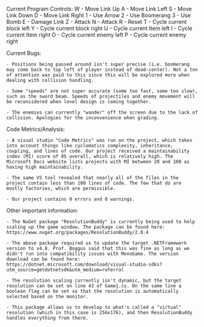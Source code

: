 ﻿Current Program Controls: 	W - Move Link Up
				A - Move Link Left
				S - Move Link Down
				D - Move Link Right
				1 - Use Arrow
				2 - Use Boomerang
				3 - Use Bomb
				E - Damage Link
				Z - Attack
				N - Attack
				R - Reset
				T - Cycle current block left
				Y - Cycle current block right
				U - Cycle current Item left
				I - Cycle current Item right
				O - Cycle current enemy left
				P - Cycle current enemy right


Current Bugs:

	- Positions being passed around isn't super precise (i.e. boomerang may come back to top left of player instead of dead-center). Not a ton of attention was paid to this since this will be explored more when dealing with collision handling.

	- Some "speeds" are not super accurate (some too fast, some too slow), such as the sword beam. Speeds of projectiles and enemy movement will be reconsidered when level design is coming together.

	- The enemies can currently "wander" off the screen due to the lack of collision. Apologies for the inconvenience when grading.

Code Metrics/Analysis:

	- A visual studio "Code Metrics" was run on the project, which takes into account things like cyclomatics complexity, inheritance, coupling, and lines of code. Our project received a maintainability index (MI) score of 85 overall, which is relatively high. The Microsoft Docs website lists projects with MI between 20 and 100 as having high maintainability.

	- The same VS tool revealed that nearly all of the files in the project contain less than 100 lines of code. The few that do are mostly factories, which are permissible.

	- Our project contains 0 errors and 0 warnings.


Other important information:

	- The NuGet package "ResolutionBuddy" is currently being used to help scaling up the game window. The package can be found here: https://www.nuget.org/packages/ResolutionBuddy/2.0.4

	- The above package required us to update the target .NETFramework version to v4.8. Prof. Boggus said that this was fine as long as we didn't run into compatibility issues with MonoGame. The version download can be found here: https://dotnet.microsoft.com/download/visual-studio-sdks?utm_source=getdotnetsdk&utm_medium=referral

	- The resolution scaling currently isn't dynamic, but the target resolution can be set on line 43 of Game1.cs. On the same line a boolean flag can be set so that the resolution is automatically selected based on the monitor.

	- This package allows us to develop to what's called a "virtual" resolution (which in this case is 256x176), and then ResolutionBuddy handles everything from there.